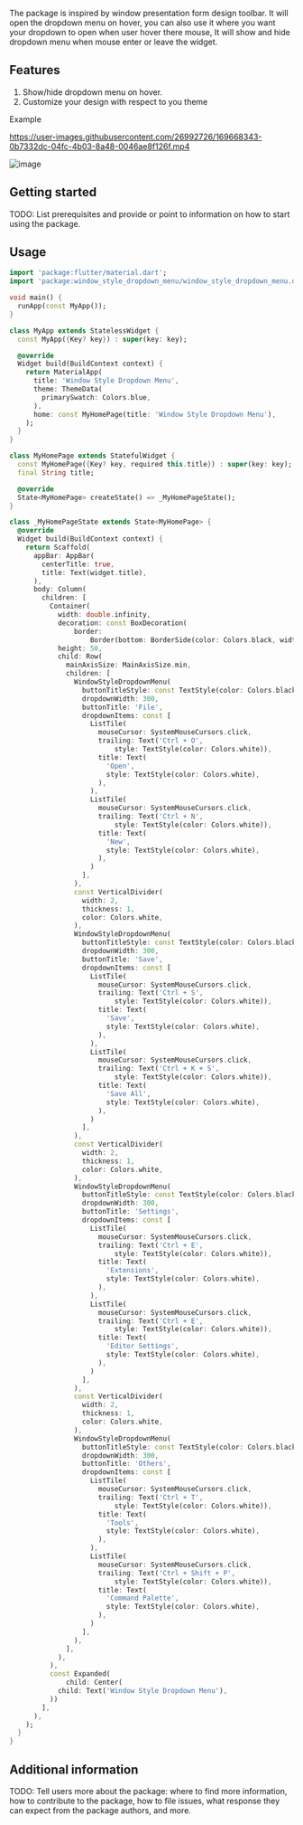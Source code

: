 <!-- 
This README describes the package. If you publish this package to pub.dev,
this README's contents appear on the landing page for your package.

For information about how to write a good package README, see the guide for
[writing package pages](https://dart.dev/guides/libraries/writing-package-pages). 

For general information about developing packages, see the Dart guide for
[creating packages](https://dart.dev/guides/libraries/create-library-packages)
and the Flutter guide for
[developing packages and plugins](https://flutter.dev/developing-packages). 
-->

The package is inspired by window presentation form design toolbar. It will open the dropdown menu on hover, you can also use it where you want your dropdown to open when user hover there mouse, It will show and hide dropdown menu when mouse enter or leave the widget.

## Features

1. Show/hide dropdown menu on hover.
2. Customize your design with respect to you theme

Example

https://user-images.githubusercontent.com/26992726/169668343-0b7332dc-04fc-4b03-8a48-0046ae8f126f.mp4

![image](https://user-images.githubusercontent.com/26992726/169668224-8175ae0e-466e-419d-8fac-f27b496d7b24.png)

## Getting started

TODO: List prerequisites and provide or point to information on how to
start using the package.

## Usage

```dart
import 'package:flutter/material.dart';
import 'package:window_style_dropdown_menu/window_style_dropdown_menu.dart';

void main() {
  runApp(const MyApp());
}

class MyApp extends StatelessWidget {
  const MyApp({Key? key}) : super(key: key);

  @override
  Widget build(BuildContext context) {
    return MaterialApp(
      title: 'Window Style Dropdown Menu',
      theme: ThemeData(
        primarySwatch: Colors.blue,
      ),
      home: const MyHomePage(title: 'Window Style Dropdown Menu'),
    );
  }
}

class MyHomePage extends StatefulWidget {
  const MyHomePage({Key? key, required this.title}) : super(key: key);
  final String title;

  @override
  State<MyHomePage> createState() => _MyHomePageState();
}

class _MyHomePageState extends State<MyHomePage> {
  @override
  Widget build(BuildContext context) {
    return Scaffold(
      appBar: AppBar(
        centerTitle: true,
        title: Text(widget.title),
      ),
      body: Column(
        children: [
          Container(
            width: double.infinity,
            decoration: const BoxDecoration(
                border:
                    Border(bottom: BorderSide(color: Colors.black, width: 1))),
            height: 50,
            child: Row(
              mainAxisSize: MainAxisSize.min,
              children: [
                WindowStyleDropdownMenu(
                  buttonTitleStyle: const TextStyle(color: Colors.black),
                  dropdownWidth: 300,
                  buttonTitle: 'File',
                  dropdownItems: const [
                    ListTile(
                      mouseCursor: SystemMouseCursors.click,
                      trailing: Text('Ctrl + O',
                          style: TextStyle(color: Colors.white)),
                      title: Text(
                        'Open',
                        style: TextStyle(color: Colors.white),
                      ),
                    ),
                    ListTile(
                      mouseCursor: SystemMouseCursors.click,
                      trailing: Text('Ctrl + N',
                          style: TextStyle(color: Colors.white)),
                      title: Text(
                        'New',
                        style: TextStyle(color: Colors.white),
                      ),
                    )
                  ],
                ),
                const VerticalDivider(
                  width: 2,
                  thickness: 1,
                  color: Colors.white,
                ),
                WindowStyleDropdownMenu(
                  buttonTitleStyle: const TextStyle(color: Colors.black),
                  dropdownWidth: 300,
                  buttonTitle: 'Save',
                  dropdownItems: const [
                    ListTile(
                      mouseCursor: SystemMouseCursors.click,
                      trailing: Text('Ctrl + S',
                          style: TextStyle(color: Colors.white)),
                      title: Text(
                        'Save',
                        style: TextStyle(color: Colors.white),
                      ),
                    ),
                    ListTile(
                      mouseCursor: SystemMouseCursors.click,
                      trailing: Text('Ctrl + K + S',
                          style: TextStyle(color: Colors.white)),
                      title: Text(
                        'Save All',
                        style: TextStyle(color: Colors.white),
                      ),
                    )
                  ],
                ),
                const VerticalDivider(
                  width: 2,
                  thickness: 1,
                  color: Colors.white,
                ),
                WindowStyleDropdownMenu(
                  buttonTitleStyle: const TextStyle(color: Colors.black),
                  dropdownWidth: 300,
                  buttonTitle: 'Settings',
                  dropdownItems: const [
                    ListTile(
                      mouseCursor: SystemMouseCursors.click,
                      trailing: Text('Ctrl + E',
                          style: TextStyle(color: Colors.white)),
                      title: Text(
                        'Extensions',
                        style: TextStyle(color: Colors.white),
                      ),
                    ),
                    ListTile(
                      mouseCursor: SystemMouseCursors.click,
                      trailing: Text('Ctrl + E',
                          style: TextStyle(color: Colors.white)),
                      title: Text(
                        'Editor Settings',
                        style: TextStyle(color: Colors.white),
                      ),
                    )
                  ],
                ),
                const VerticalDivider(
                  width: 2,
                  thickness: 1,
                  color: Colors.white,
                ),
                WindowStyleDropdownMenu(
                  buttonTitleStyle: const TextStyle(color: Colors.black),
                  dropdownWidth: 300,
                  buttonTitle: 'Others',
                  dropdownItems: const [
                    ListTile(
                      mouseCursor: SystemMouseCursors.click,
                      trailing: Text('Ctrl + T',
                          style: TextStyle(color: Colors.white)),
                      title: Text(
                        'Tools',
                        style: TextStyle(color: Colors.white),
                      ),
                    ),
                    ListTile(
                      mouseCursor: SystemMouseCursors.click,
                      trailing: Text('Ctrl + Shift + P',
                          style: TextStyle(color: Colors.white)),
                      title: Text(
                        'Command Palette',
                        style: TextStyle(color: Colors.white),
                      ),
                    )
                  ],
                ),
              ],
            ),
          ),
          const Expanded(
              child: Center(
            child: Text('Window Style Dropdown Menu'),
          ))
        ],
      ),
    );
  }
}
```

## Additional information

TODO: Tell users more about the package: where to find more information, how to 
contribute to the package, how to file issues, what response they can expect 
from the package authors, and more.
